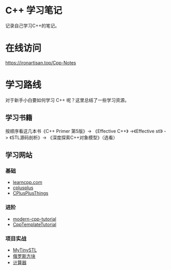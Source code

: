 # C++ 学习笔记

记录自己学习C++的笔记。


# 在线访问

<https://ironartisan.top/Cpp-Notes>


# 学习路线

对于新手小白要如何学习 C++ 呢？这里总结了一些学习资源。
## 学习书籍

按顺序看这几本书《C++ Primer 第5版》-> 《Effective C++》 ->《Effective stl》 -> 《STL源码剖析》-> 《深度探索C++对象模型》（选看）


## 学习网站

### 基础

* [learncpp.com](https://www.learncpp.com/) 
* [cplusplus](http://www.cplusplus.com>)
* [CPlusPlusThings](https://github.com/Light-City/CPlusPlusThings) 

### 进阶

* [modern-cpp-tutorial](https://github.com/changkun/modern-cpp-tutorial)
* [CppTemplateTutorial](https://github.com/wuye9036/CppTemplateTutorial)

### 项目实战
* [MyTinySTL](https://github.com/Alinshans/MyTinySTL)
* [俄罗斯方块](https://github.com/taylorconor/tinytetris)
* [计算器](https://github.com/microsoft/calculator)

